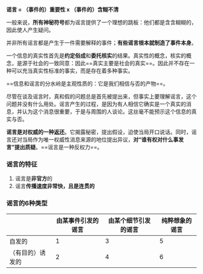 

**谣言 = （事件的）重要性 x （事件的）含糊不清**

一般来说，**所有神秘符号**都为谣言提供了一个理想的跳板：他们都是含含糊糊的，因此使人产生疑问。

并非所有谣言都是产生于一件需要解释的事件；**有些谣言根本就制造了事件本身**。

一个信息的真实性首先是**约定俗成**和**委托核实**的结果。真实性的概念，核实的概念，是源于社会的一致同意：因此==真实主要是社会的真实==。因此并不存在一种可以充当真实性标准的事实，而是存在着多种事实。

==信息和谣言的分水岭是主观性质的：它是我们相信与否的产物==。

尽管在谈及谣言时，真和假的问题总是首先被提出来，但事实上要理解谣言，这个问题并没有什么用处。谣言产生的过程，是因为有人相信它确实是一个真实的消息，并认为这个消息很重要，于是与周围的人谈论。这丝毫不能预示这个信息的真实与否。

**谣言是对权威的一种返还**。它揭露秘密，提出假设，迫使当局开口说话。同时，谣言还对当局作为唯一权威性消息来源的地位提出异议，**对“谁有权对什么事发言”提出质疑**。==谣言是一种反权力==。

### 谣言的特征

1. 谣言是**非官方**的
2. 谣言**传播速度非常快，且是连贯的**

### 谣言的6种类型

|          | 由某事件引发的谣言 | 由某个细节引发的谣言 | 纯粹想象的谣言 |
| -------- | --------- | ---------- | ------- |
| 自发的      | 1         | 3          | 5       |
| （有目的）诱发的 | 2         | 4          | 6       |


